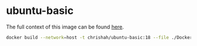 # ubuntu-basic

The full context of this image can be found [here](https://github.com/chrishah/maker-docker).

```bash
docker build --network=host -t chrishah/ubuntu-basic:18 --file ./Dockerfile .
```

